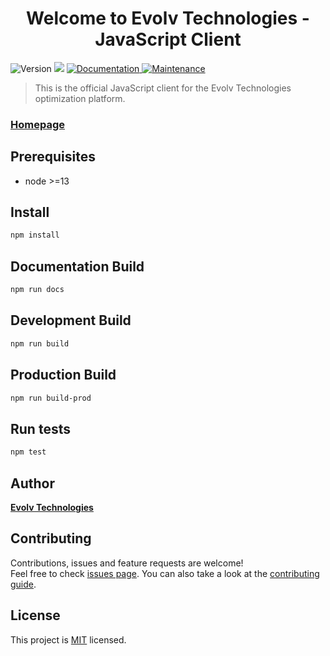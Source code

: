 <h1 align="center">Welcome to Evolv Technologies - JavaScript Client</h1>
<p>
  <img alt="Version" src="https://img.shields.io/badge/version-1.0.0-blue.svg?cacheSeconds=2592000" />
  <img src="https://img.shields.io/badge/node-%3E%3D13-blue.svg" />
  <a href="https://github.com/evolv-ai/javascript-sdk#readme" target="_blank">
    <img alt="Documentation" src="https://img.shields.io/badge/documentation-yes-brightgreen.svg" />
  </a>
  <a href="https://github.com/evolv-ai/javascript-sdk/graphs/commit-activity" target="_blank">
    <img alt="Maintenance" src="https://img.shields.io/badge/Maintained%3F-yes-green.svg" />
  </a>
</p>

> This is the official JavaScript client for the Evolv Technologies optimization platform.

### [Homepage](https://www.evolv.ai)

## Prerequisites

- node >=13

## Install

```sh
npm install
```

## Documentation Build

```sh
npm run docs
```

## Development Build

```sh
npm run build
```

## Production Build

```sh
npm run build-prod
```

## Run tests

```sh
npm test
```

## Author

**[Evolv Technologies](support@evolv.ai)**


## Contributing

Contributions, issues and feature requests are welcome!<br />Feel free to check [issues page](https://github.com/evolv-ai/javascript-sdk/issues). You can also take a look at the [contributing guide](https://github.com/evolv-ai/javascript-sdk/blob/master/CONTRIBUTING.md).


## License

This project is [MIT](https://github.com/evolv-ai/javascript-sdk/blob/master/LICENSE) licensed.
